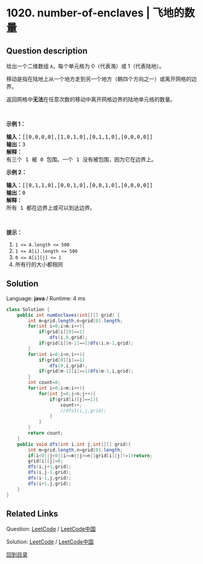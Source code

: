 ﻿# 1020. number-of-enclaves | 飞地的数量

## Question description

<!--If you want to use the English description, use <p>You are given an <code>m x n</code> binary matrix <code>grid</code>, where <code>0</code> represents a sea cell and <code>1</code> represents a land cell.</p>

<p>A <strong>move</strong> consists of walking from one land cell to another adjacent (<strong>4-directionally</strong>) land cell or walking off the boundary of the <code>grid</code>.</p>

<p>Return <em>the number of land cells in</em> <code>grid</code> <em>for which we cannot walk off the boundary of the grid in any number of <strong>moves</strong></em>.</p>

<p>&nbsp;</p>
<p><strong>Example 1:</strong></p>
<img alt="" src="https://assets.leetcode.com/uploads/2021/02/18/enclaves1.jpg" style="width: 333px; height: 333px;" />
<pre>
<strong>Input:</strong> grid = [[0,0,0,0],[1,0,1,0],[0,1,1,0],[0,0,0,0]]
<strong>Output:</strong> 3
<strong>Explanation:</strong> There are three 1s that are enclosed by 0s, and one 1 that is not enclosed because its on the boundary.
</pre>

<p><strong>Example 2:</strong></p>
<img alt="" src="https://assets.leetcode.com/uploads/2021/02/18/enclaves2.jpg" style="width: 333px; height: 333px;" />
<pre>
<strong>Input:</strong> grid = [[0,1,1,0],[0,0,1,0],[0,0,1,0],[0,0,0,0]]
<strong>Output:</strong> 0
<strong>Explanation:</strong> All 1s are either on the boundary or can reach the boundary.
</pre>

<p>&nbsp;</p>
<p><strong>Constraints:</strong></p>

<ul>
	<li><code>m == grid.length</code></li>
	<li><code>n == grid[i].length</code></li>
	<li><code>1 &lt;= m, n &lt;= 500</code></li>
	<li><code>grid[i][j]</code> is either <code>0</code> or <code>1</code>.</li>
</ul>
 instead-->
<p>给出一个二维数组&nbsp;<code>A</code>，每个单元格为 0（代表海）或 1（代表陆地）。</p>

<p>移动是指在陆地上从一个地方走到另一个地方（朝四个方向之一）或离开网格的边界。</p>

<p>返回网格中<strong>无法</strong>在任意次数的移动中离开网格边界的陆地单元格的数量。</p>

<p>&nbsp;</p>

<p><strong>示例 1：</strong></p>

<pre><strong>输入：</strong>[[0,0,0,0],[1,0,1,0],[0,1,1,0],[0,0,0,0]]
<strong>输出：</strong>3
<strong>解释： </strong>
有三个 1 被 0 包围。一个 1 没有被包围，因为它在边界上。</pre>

<p><strong>示例 2：</strong></p>

<pre><strong>输入：</strong>[[0,1,1,0],[0,0,1,0],[0,0,1,0],[0,0,0,0]]
<strong>输出：</strong>0
<strong>解释：</strong>
所有 1 都在边界上或可以到达边界。</pre>

<p>&nbsp;</p>

<p><strong>提示：</strong></p>

<ol>
	<li><code>1 &lt;= A.length &lt;= 500</code></li>
	<li><code>1 &lt;= A[i].length &lt;= 500</code></li>
	<li><code>0 &lt;= A[i][j] &lt;= 1</code></li>
	<li>所有行的大小都相同</li>
</ol>




## Solution

Language: **java**  /  Runtime: 4 ms

```java
class Solution {
    public int numEnclaves(int[][] grid) {
        int m=grid.length,n=grid[0].length;
        for(int i=0;i<m;i++){
            if(grid[i][0]==1)
                dfs(i,0,grid);
            if(grid[i][n-1]==1)dfs(i,n-1,grid);
        }
        for(int i=0;i<n;i++){
            if(grid[0][i]==1)
                dfs(0,i,grid);
            if(grid[m-1][i]==1)dfs(m-1,i,grid);
        }
        int count=0;
        for(int i=0;i<m;i++){
            for(int j=0;j<n;j++){
                if(grid[i][j]==1){
                    count++;
                    //dfs1(i,j,grid);
                }
            }
        }
        return count;
    }
    public void dfs(int i,int j,int[][] grid){
        int m=grid.length,n=grid[0].length;
        if(i<0||j<0||i>=m||j>=n||grid[i][j]!=1)return;
        grid[i][j]=0;
        dfs(i,j+1,grid);
        dfs(i,j-1,grid);
        dfs(i-1,j,grid);
        dfs(i+1,j,grid);
    }
}
```



## Related Links

Question: [LeetCode](https://leetcode.com/problems/number-of-enclaves/description/)  /  [LeetCode中国](https://leetcode-cn.com/problems/number-of-enclaves/description/)

Solution: [LeetCode](https://leetcode.com/articles/number-of-enclaves/)  /  [LeetCode中国](https://leetcode-cn.com/articles/number-of-enclaves/)

[回到目录](../README.md)